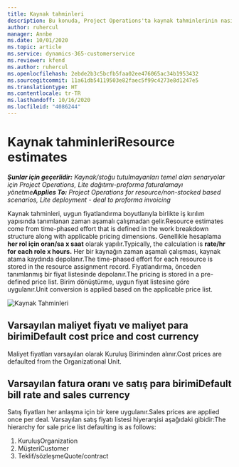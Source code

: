 ```yaml
---
title: Kaynak tahminleri
description: Bu konuda, Project Operations'ta kaynak tahminlerinin nasıl hesaplanacağı hakkında bilgiler sağlanmaktadır.
author: ruhercul
manager: Annbe
ms.date: 10/01/2020
ms.topic: article
ms.service: dynamics-365-customerservice
ms.reviewer: kfend
ms.author: ruhercul
ms.openlocfilehash: 2ebde2b3c5bcfb5faa02ee476065ac34b1953432
ms.sourcegitcommit: 11a61db54119503e82faec5f99c4273e8d1247e5
ms.translationtype: HT
ms.contentlocale: tr-TR
ms.lasthandoff: 10/16/2020
ms.locfileid: "4086244"
---
```

# <a name="resource-estimates"></a><span data-ttu-id="b7a71-103">Kaynak tahminleri</span><span class="sxs-lookup"><span data-stu-id="b7a71-103">Resource estimates</span></span>

<span data-ttu-id="b7a71-104">_**Şunlar için geçerlidir:** Kaynak/stoğu tutulmayanları temel alan senaryolar için Project Operations, Lite dağıtımı-proforma faturalamayı yönetme_</span><span class="sxs-lookup"><span data-stu-id="b7a71-104">_**Applies To:** Project Operations for resource/non-stocked based scenarios, Lite deployment - deal to proforma invoicing_</span></span>

<span data-ttu-id="b7a71-105">Kaynak tahminleri, uygun fiyatlandırma boyutlarıyla birlikte iş kırılım yapısında tanımlanan zaman aşamalı çalışmadan gelir.</span><span class="sxs-lookup"><span data-stu-id="b7a71-105">Resource estimates come from time-phased effort that is defined in the work breakdown structure along with applicable pricing dimensions.</span></span> <span data-ttu-id="b7a71-106">Genellikle hesaplama **her rol için oran/sa x saat** olarak yapılır.</span><span class="sxs-lookup"><span data-stu-id="b7a71-106">Typically, the calculation is **rate/hr for each role x hours.**</span></span> <span data-ttu-id="b7a71-107">Her bir kaynağın zaman aşamalı çalışması, kaynak atama kaydında depolanır.</span><span class="sxs-lookup"><span data-stu-id="b7a71-107">The time-phased effort for each resource is stored in the resource assignment record.</span></span> <span data-ttu-id="b7a71-108">Fiyatlandırma, önceden tanımlanmış bir fiyat listesinde depolanır.</span><span class="sxs-lookup"><span data-stu-id="b7a71-108">The pricing is stored in a pre-defined price list.</span></span> <span data-ttu-id="b7a71-109">Birim dönüştürme, uygun fiyat listesine göre uygulanır.</span><span class="sxs-lookup"><span data-stu-id="b7a71-109">Unit conversion is applied based on the applicable price list.</span></span>

![Kaynak Tahminleri](./media/navigation12.png)

## <a name="default-cost-price-and-cost-currency"></a><span data-ttu-id="b7a71-111">Varsayılan maliyet fiyatı ve maliyet para birimi</span><span class="sxs-lookup"><span data-stu-id="b7a71-111">Default cost price and cost currency</span></span>

<span data-ttu-id="b7a71-112">Maliyet fiyatları varsayılan olarak Kuruluş Biriminden alınır.</span><span class="sxs-lookup"><span data-stu-id="b7a71-112">Cost prices are defaulted from the Organizational Unit.</span></span>

## <a name="default-bill-rate-and-sales-currency"></a><span data-ttu-id="b7a71-113">Varsayılan fatura oranı ve satış para birimi</span><span class="sxs-lookup"><span data-stu-id="b7a71-113">Default bill rate and sales currency</span></span>

<span data-ttu-id="b7a71-114">Satış fiyatları her anlaşma için bir kere uygulanır.</span><span class="sxs-lookup"><span data-stu-id="b7a71-114">Sales prices are applied once per deal.</span></span> <span data-ttu-id="b7a71-115">Varsayılan satış fiyatı listesi hiyerarşisi aşağıdaki gibidir:</span><span class="sxs-lookup"><span data-stu-id="b7a71-115">The hierarchy for sale price list defaulting is as follows:</span></span>

1. <span data-ttu-id="b7a71-116">Kuruluş</span><span class="sxs-lookup"><span data-stu-id="b7a71-116">Organization</span></span>
2. <span data-ttu-id="b7a71-117">Müşteri</span><span class="sxs-lookup"><span data-stu-id="b7a71-117">Customer</span></span>
3. <span data-ttu-id="b7a71-118">Teklif/sözleşme</span><span class="sxs-lookup"><span data-stu-id="b7a71-118">Quote/contract</span></span>
